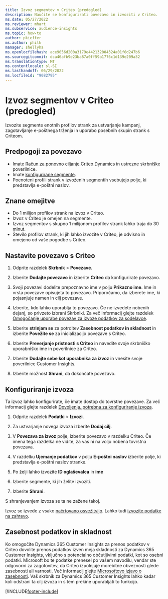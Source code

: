 ```yaml
---
title: Izvoz segmentov v Criteo (predogled)
description: Naučite se konfigurirati povezavo in izvoziti v Criteo.
ms.date: 05/27/2022
ms.reviewer: mhart
ms.subservice: audience-insights
ms.topic: how-to
author: pkieffer
ms.author: philk
manager: shellyha
ms.openlocfilehash: ace9056d200a3179e442132004324a01f0d247b6
ms.sourcegitcommit: dca46afb9e23ba87a0ff59a1776c1d139e209a32
ms.translationtype: MT
ms.contentlocale: sl-SI
ms.lasthandoff: 06/29/2022
ms.locfileid: "9082795"
---
```

# <a name="export-segments-to-criteo-preview"></a>Izvoz segmentov v Criteo (predogled)

Izvozite segmente enotnih profilov strank za ustvarjanje kampanj, zagotavljanje e-poštnega trženja in uporabo posebnih skupin strank s Criteom.

## <a name="prerequisites-for-connection"></a>Predpogoji za povezavo

-   Imate [Račun za ponovno ciljanje Criteo Dynamics](https://www.criteo.com/login/) in ustrezne skrbniške poverilnice.
-   Imate [konfigurirane segmente](segments.md).
-   Poenoteni profili strank v izvoženih segmentih vsebujejo polje, ki predstavlja e-poštni naslov.

## <a name="known-limitations"></a>Znane omejitve

- Do 1 milijon profilov strank na izvoz v Criteo.
- Izvoz v Criteo je omejen na segmente.
- Izvoz segmentov s skupno 1 milijonom profilov strank lahko traja do 30 minut. 
- Število profilov strank, ki jih lahko izvozite v Criteo, je odvisno in omejeno od vaše pogodbe s Criteo.

## <a name="set-up-connection-to-criteo"></a>Nastavite povezavo s Criteo

1. Odprite razdelek **Skrbnik** > **Povezave**.

1. Izberite **Dodajte povezavo** in izberite **Criteo** da konfigurirate povezavo.

1. Svoji povezavi dodelite prepoznavno ime v polju **Prikazno ime**. Ime in vrsta povezave opisujeta to povezavo. Priporočamo, da izberete ime, ki pojasnjuje namen in cilj povezave.

1. Izberite, kdo lahko uporablja to povezavo. Če ne izvedete nobenih dejanj, so privzeto izbrani Skrbniki. Za več informacij glejte razdelek [Omogočanje uporabe povezav za izvoze podatkov za sodelavce](connections.md#allow-contributors-to-use-a-connection-for-exports).

1. Izberite **strinjam se** za potrditev **Zasebnost podatkov in skladnost** in izberite **Povežite se** za inicializacijo povezave s Criteo.

1. Izberite **Preverjanje pristnosti s Criteo** in navedite svoje skrbniško uporabniško ime in poverilnice za Criteo. 

1. Izberite **Dodajte sebe kot uporabnika za izvoz** in vnesite svoje poverilnice Customer Insights.

1. Izberite možnost **Shrani**, da dokončate povezavo.

## <a name="configure-an-export"></a>Konfiguriranje izvoza

Ta izvoz lahko konfigurirate, če imate dostop do tovrstne povezave. Za več informacij glejte razdelek [Dovoljenja, potrebna za konfiguriranje izvoza](export-destinations.md#set-up-a-new-export).

1. Odprite razdelek **Podatki** > **Izvozi**.

1. Za ustvarjanje novega izvoza izberite **Dodaj cilj**.

1. V **Povezava za izvoz** polje, izberite povezavo v razdelku Criteo. Če imena tega razdelka ne vidite, za vas ni na voljo nobena tovrstna povezava. 

1. V razdelku **Ujemanje podatkov** v polju **E-poštni naslov** izberite polje, ki predstavlja e-poštni naslov stranke. 

1. Po želji lahko izvozite **ID oglaševalca** in **ime**

1. Izberite segmente, ki jih želite izvoziti. 

1. Izberite **Shrani**.

S shranjevanjem izvoza se ta ne zažene takoj.

Izvoz se izvede z vsako [načrtovano osvežitvijo](system.md#schedule-tab). Lahko tudi [izvozite podatke na zahtevo](export-destinations.md#run-exports-on-demand). 

## <a name="data-privacy-and-compliance"></a>Zasebnost podatkov in skladnost

Ko omogočite Dynamics 365 Customer Insights za prenos podatkov v Criteo dovolite prenos podatkov izven meja skladnosti za Dynamics 365 Customer Insights, vključno s potencialno občutljivimi podatki, kot so osebni podatki. Microsoft bo te podatke prenesel po vašem navodilu, vendar ste odgovorni za zagotovitev, da Criteo izpolnjuje morebitne obveznosti glede zasebnosti ali varnosti. Več informacij glejte [Microsoftovo izjavo o zasebnosti](https://go.microsoft.com/fwlink/?linkid=396732).
Vaš skrbnik za Dynamics 365 Customer Insights lahko kadar koli odstrani ta cilj izvoza in s tem prekine uporabljati to funkcijo.


[!INCLUDE[footer-include](includes/footer-banner.md)]

